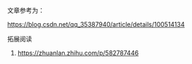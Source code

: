 文章参考为：

https://blog.csdn.net/qq_35387940/article/details/100514134

拓展阅读
1. https://zhuanlan.zhihu.com/p/582787446